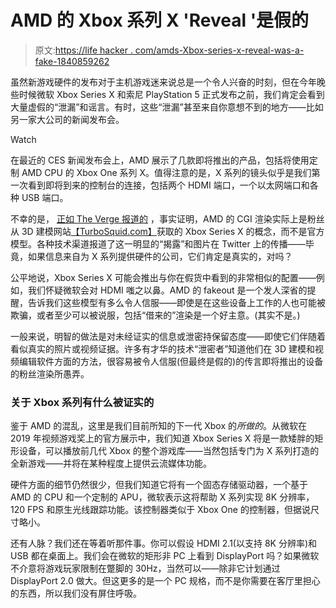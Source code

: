 # AMD 的 Xbox 系列 X 'Reveal '是假的

> 原文:[https://life hacker . com/amds-Xbox-series-x-reveal-was-a-fake-1840859262](https://lifehacker.com/amds-xbox-series-x-reveal-was-a-fake-1840859262)

虽然新游戏硬件的发布对于主机游戏迷来说总是一个令人兴奋的时刻，但在今年晚些时候微软 Xbox Series X 和索尼 PlayStation 5 正式发布之前，我们肯定会看到大量虚假的“泄漏”和谣言。有时，这些“泄漏”甚至来自你意想不到的地方——比如另一家大公司的新闻发布会。

Watch

在最近的 CES 新闻发布会上，AMD 展示了几款即将推出的产品，包括将使用定制 AMD CPU 的 Xbox One 系列 X。值得注意的是，X 系列的镜头似乎是我们第一次看到即将到来的控制台的连接，包括两个 HDMI 端口，一个以太网端口和各种 USB 端口。

不幸的是， [正如 The Verge 报道的](https://www.theverge.com/2020/1/6/21053989/microsoft-xbox-series-x-rear-ports-connectivity-amd-ces-2020) ，事实证明，AMD 的 CGI 渲染实际上是粉丝从 3D 建模网站[【TurboSquid.com】](https://www.turbosquid.com/Search/Index.cfm?keyword=xbox+series+x)获取的 Xbox Series X 的概念，而不是官方模型。各种技术渠道报道了这一明显的“揭露”和图片在 Twitter 上的传播——毕竟，如果信息来自为 X 系列提供硬件的公司，它们肯定是真实的，对吗？

公平地说，Xbox Series X 可能会推出与你在假货中看到的非常相似的配置——例如，我们怀疑微软会对 HDMI 嗤之以鼻。AMD 的 fakeout 是一个发人深省的提醒，告诉我们这些模型有多么令人信服——即使是在这些设备上工作的人也可能被欺骗，或者至少可以被说服，包括“借来的”渲染是一个好主意。(其实不是。)

一般来说，明智的做法是对未经证实的信息或泄密持保留态度——即使它们伴随着看似真实的照片或视频证据。许多有才华的技术“泄密者”知道他们在 3D 建模和视频编辑软件方面的方法，很容易被令人信服(但最终是假的)的传言即将推出的设备的粉丝渲染所愚弄。

### 关于 Xbox 系列有什么被证实的

鉴于 AMD 的混乱，这里是我们目前所知的下一代 Xbox 的*所做的*。从微软在 2019 年视频游戏奖上的官方展示中，我们知道 Xbox Series X 将是一款矮胖的矩形设备，可以播放前几代 Xbox 的整个游戏库——当然包括专门为 X 系列打造的全新游戏——并将在某种程度上提供云流媒体功能。

硬件方面的细节仍然很少，但我们知道它将有一个固态存储驱动器，一个基于 AMD 的 CPU 和一个定制的 APU，微软表示这将帮助 X 系列实现 8K 分辨率，120 FPS 和原生光线跟踪功能。该控制器类似于 Xbox One 的控制器，但据说尺寸略小。

还有人脉？我们还在等着听那件事。你可以假设 HDMI 2.1(以支持 8K 分辨率)和 USB 都在桌面上。我们会在微软的矩形非 PC 上看到 DisplayPort 吗？如果微软不介意将游戏玩家限制在蹩脚的 30Hz，当然可以——除非它计划通过 DisplayPort 2.0 做大。但这更多的是一个 PC 规格，而不是你需要在客厅里担心的东西，所以我们没有屏住呼吸。
